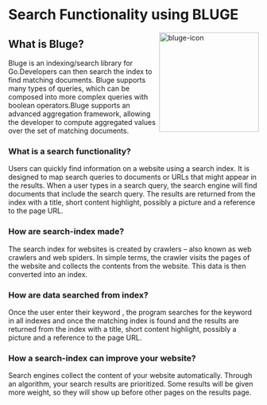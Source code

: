 # Search Functionality using BLUGE

<img src="https://blugelabs.com/img/avatar.png" alt="bluge-icon" width="200" align="right"/>

## What is Bluge?
Bluge is an indexing/search library for Go.Developers can then search the index to find matching documents. Bluge supports many types of queries, which can be composed into more complex queries with boolean operators.Bluge supports an advanced aggregation framework, allowing the developer to compute aggregated values over the set of matching documents.

### What is a search functionality?

Users can quickly find information on a website using a search index. It is designed to map search queries to documents or URLs that might appear in the results.
When a user types in a search query, the search engine will find documents that include the search query. The results are returned from the index with a title, short content highlight, possibly a picture and a reference to the page URL.

### How are search-index made?
The search index for websites is created by crawlers – also known as web crawlers and web spiders. In simple terms, the crawler visits the pages of the website and collects the contents from the website. This data is then converted into an index.

### How are data searched from index?
Once the user enter their keyword , the program searches for the keyword in all indexes and once the matching index is found and the results are returned from the index with a title, short content highlight, possibly a picture and a reference to the page URL.

### How a search-index can improve your website?
Search engines collect the content of your website automatically. Through an algorithm, your search results are prioritized. Some results will be given more weight, so they will show up before other pages on the results page.
